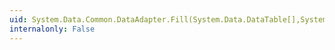 ```yaml
---
uid: System.Data.Common.DataAdapter.Fill(System.Data.DataTable[],System.Data.IDataReader,System.Int32,System.Int32)
internalonly: False
---
```

